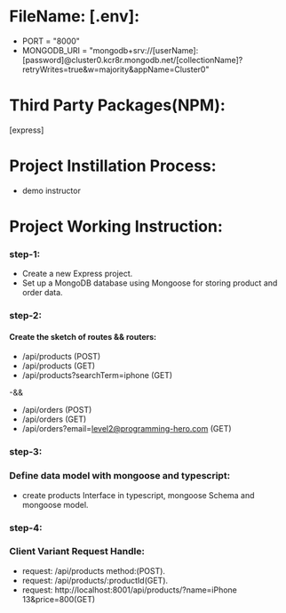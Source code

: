 # FileName: [.env]:
 - PORT = "8000"
 - MONGODB_URI = "mongodb+srv://[userName]:[password]@cluster0.kcr8r.mongodb.net/[collectionName]?retryWrites=true&w=majority&appName=Cluster0"

# Third Party Packages(NPM):
 [express]

# Project Instillation Process:
- demo instructor

# Project Working Instruction:

### step-1:
- Create a new Express project.
- Set up a MongoDB database using Mongoose for storing product and order data.

### step-2:
#### Create the sketch of routes && routers:

- /api/products (POST)
- /api/products (GET)
- /api/products?searchTerm=iphone (GET)
 
 -&&

- /api/orders (POST)
- /api/orders (GET)
- /api/orders?email=level2@programming-hero.com (GET)

### step-3:
### Define data model with mongoose and typescript:
- create products Interface in typescript, mongoose Schema and mongoose model.

### step-4:
### Client Variant Request Handle:
- request: /api/products method:(POST).
- request: /api/products/:productId(GET).
- request: http://localhost:8001/api/products/?name=iPhone 13&price=800(GET)


<!-- **bold text** -->
<!-- ***italic text*** -->



